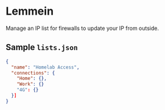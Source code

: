 # Lemmein

Manage an IP list for firewalls to update your IP from outside.

## Sample `lists.json`

```json
{
  "name": "Homelab Access",
  "connections": {
    "Home": {},
    "Work": {}
    "4G": {}
  }]
}
```
